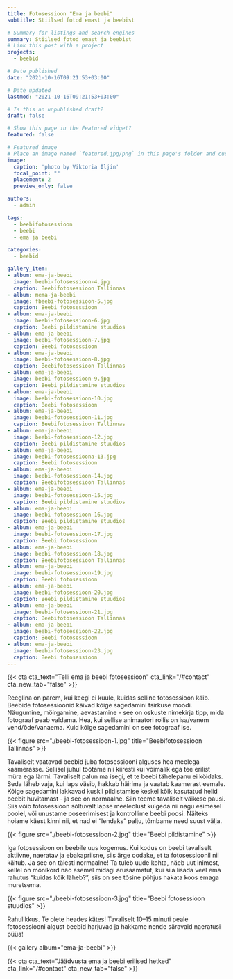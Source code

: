```yaml
---
title: Fotosessioon "Ema ja beebi"
subtitle: Stiilsed fotod emast ja beebist

# Summary for listings and search engines
summary: Stiilsed fotod emast ja beebist
# Link this post with a project
projects: 
  - beebid

# Date published
date: "2021-10-16T09:21:53+03:00"

# Date updated
lastmod: "2021-10-16T09:21:53+03:00"

# Is this an unpublished draft?
draft: false

# Show this page in the Featured widget?
featured: false

# Featured image
# Place an image named `featured.jpg/png` in this page's folder and customize its options here.
image:
  caption: 'photo by Viktoria Iljin'
  focal_point: ""
  placement: 2
  preview_only: false

authors:
  - admin

tags:
  - beebifotosessioon
  - beebi
  - ema ja beebi

categories:
  - beebid

gallery_item:
- album: ema-ja-beebi
  image: beebi-fotosessioon-4.jpg
  caption: Beebifotosessioon Tallinnas
- album: mema-ja-beebi
  image: fbeebi-fotosessioon-5.jpg
  caption: Beebi fotosessioon
- album: ema-ja-beebi
  image: beebi-fotosessioon-6.jpg
  caption: Beebi pildistamine stuudios
- album: ema-ja-beebi
  image: beebi-fotosessioon-7.jpg
  caption: Beebi fotosessioon
- album: ema-ja-beebi
  image: beebi-fotosessioon-8.jpg
  caption: Beebifotosessioon Tallinnas
- album: ema-ja-beebi
  image: beebi-fotosessioon-9.jpg
  caption: Beebi pildistamine stuudios
- album: ema-ja-beebi
  image: beebi-fotosessioon-10.jpg
  caption: Beebi fotosessioon
- album: ema-ja-beebi
  image: beebi-fotosessioon-11.jpg
  caption: Beebifotosessioon Tallinnas
- album: ema-ja-beebi
  image: beebi-fotosessioon-12.jpg
  caption: Beebi pildistamine stuudios
- album: ema-ja-beebi
  image: beebi-fotosessioona-13.jpg
  caption: Beebi fotosessioon
- album: ema-ja-beebi
  image: beebi-fotosessioon-14.jpg
  caption: Beebifotosessioon Tallinnas
- album: ema-ja-beebi
  image: beebi-fotosessioon-15.jpg
  caption: Beebi pildistamine stuudios
- album: ema-ja-beebi
  image: beebi-fotosessioon-16.jpg
  caption: Beebi pildistamine stuudios
- album: ema-ja-beebi
  image: beebi-fotosessioon-17.jpg
  caption: Beebi fotosessioon
- album: ema-ja-beebi
  image: beebi-fotosessioon-18.jpg
  caption: Beebifotosessioon Tallinnas
- album: ema-ja-beebi
  image: beebi-fotosessioon-19.jpg
  caption: Beebi fotosessioon
- album: ema-ja-beebi
  image: beebi-fotosessioon-20.jpg
  caption: Beebi pildistamine stuudios
- album: ema-ja-beebi
  image: beebi-fotosessioon-21.jpg
  caption: Beebifotosessioon Tallinnas
- album: ema-ja-beebi
  image: beebi-fotosessioon-22.jpg
  caption: Beebi fotosessioon
- album: ema-ja-beebi
  image: beebi-fotosessioon-23.jpg
  caption: Beebi fotosessioon
---
```

{{< cta cta_text="Telli ema ja beebi fotosessioon" cta_link="/#contact" cta_new_tab="false" >}}

Reeglina on parem, kui keegi ei kuule, kuidas selline fotosessioon käib. Beebide fotosessioonid käivad kõige sagedamini tsirkuse moodi. Näugumine, möirgamine, aevastamine - see on oskuste nimekirja tipp, mida fotograaf peab valdama. Hea, kui sellise animaatori rollis on isa/vanem vend/õde/vanaema. Kuid kõige sagedamini on see fotograaf ise.

{{< figure src="./beebi-fotosessioon-1.jpg" title="Beebifotosessioon Tallinnas" >}}

Tavaliselt vaatavad beebid juba fotosessiooni alguses hea meelega kaamerasse. Sellisel juhul töötame nii kiiresti kui võimalik ega tee erilist müra ega lärmi. Tavaliselt palun ma isegi, et te beebi tähelepanu ei köidaks. Seda läheb vaja, kui laps väsib, hakkab häirima ja vaatab kaamerast eemale.
Kõige sagedamini lakkavad kuskil pildistamise keskel kõik kasutatud helid beebit huvitamast - ja see on normaalne. Siin teeme tavaliselt väikese pausi.
Siis võib fotosessioon sõltuvalt lapse meeleolust kulgeda nii nagu esimesel poolel, või unustame poseerimisest ja kontrollime beebi poosi. Näiteks hoiame käest kinni nii, et nad ei “lendaks” palju, tõmbame need suust välja.

{{< figure src="./beebi-fotosessioon-2.jpg" title="Beebi pildistamine" >}}

Iga fotosessioon on beebile uus kogemus. Kui kodus on beebi tavaliselt aktiivne, naeratav ja ebakapriisne, siis ärge oodake, et ta fotosessioonil nii käitub. Ja see on täiesti normaalne! Ta tuleb uude kohta, näeb uut inimest, kellel on mõnikord näo asemel midagi arusaamatut, kui siia lisada veel ema rahutus “kuidas kõik läheb?”, siis on see tõsine põhjus hakata koos emaga muretsema.

{{< figure src="./beebi-fotosessioon-3.jpg" title="Beebi fotosessioon stuudios" >}}

Rahulikkus. Te olete heades kätes! Tavaliselt 10–15 minuti peale fotosessiooni algust beebid harjuvad ja hakkame nende säravaid naeratusi püüa!

{{< gallery album="ema-ja-beebi" >}}

{{< cta cta_text="Jäädvusta ema ja beebi erilised hetked" cta_link="/#contact" cta_new_tab="false" >}}